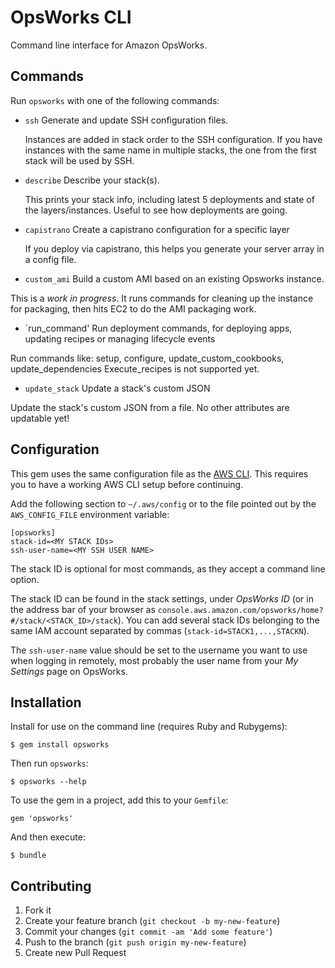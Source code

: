 # OpsWorks CLI

Command line interface for Amazon OpsWorks.

## Commands

Run `opsworks` with one of the following commands:

* `ssh` Generate and update SSH configuration files.

   Instances are added in stack order to the SSH configuration. If you have
   instances with the same name in multiple stacks, the one from the first
   stack will be used by SSH.

* `describe` Describe your stack(s).

   This prints your stack info, including latest 5 deployments and state of
   the layers/instances. Useful to see how deployments are going.

* `capistrano` Create a capistrano configuration for a specific layer

   If you deploy via capistrano, this helps you generate your server array in a config file.

*  `custom_ami` Build a custom AMI based on an existing Opsworks instance.

  This is a *work in progress*. It runs commands for cleaning up the instance for packaging,
  then hits EC2 to do the AMI packaging work.

*  `run_command' Run deployment commands, for deploying apps, updating recipes or managing lifecycle events

  Run commands like: setup, configure, update_custom_cookbooks, update_dependencies
  Execute_recipes is not supported yet.

*  `update_stack` Update a stack's custom JSON

  Update the stack's custom JSON from a file. No other attributes are updatable yet!

## Configuration

This gem uses the same configuration file as the [AWS CLI][aws_cli]. This
requires you to have a working AWS CLI setup before continuing.

Add the following section to `~/.aws/config` or to the file pointed out by the
`AWS_CONFIG_FILE` environment variable:

    [opsworks]
    stack-id=<MY STACK IDs>
    ssh-user-name=<MY SSH USER NAME>

The stack ID is optional for most commands, as they accept a command line option.

The stack ID can be found in the stack settings, under _OpsWorks ID_ (or in the
address bar of your browser as
`console.aws.amazon.com/opsworks/home?#/stack/<STACK_ID>/stack`). You can add
several stack IDs belonging to the same IAM account separated by commas
(`stack-id=STACK1,...,STACKN`).

The `ssh-user-name` value should be set to the username you want to use when
logging in remotely, most probably the user name from your _My Settings_ page
on OpsWorks.

## Installation

Install for use on the command line (requires Ruby and Rubygems):

    $ gem install opsworks

Then run `opsworks`:

    $ opsworks --help

To use the gem in a project, add this to your `Gemfile`:

    gem 'opsworks'

And then execute:

    $ bundle

## Contributing

1. Fork it
2. Create your feature branch (`git checkout -b my-new-feature`)
3. Commit your changes (`git commit -am 'Add some feature'`)
4. Push to the branch (`git push origin my-new-feature`)
5. Create new Pull Request

[aws_cli]: http://docs.aws.amazon.com/cli/latest/userguide/cli-chap-getting-started.html "Amazon AWS CLI"
